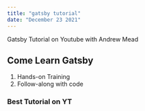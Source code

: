 ```yaml
---
title: "gatsby tutorial"
date: "December 23 2021"
---
```


Gatsby Tutorial on Youtube with Andrew Mead

## Come Learn Gatsby

1. Hands-on Training
2. Follow-along with code

### Best Tutorial on YT